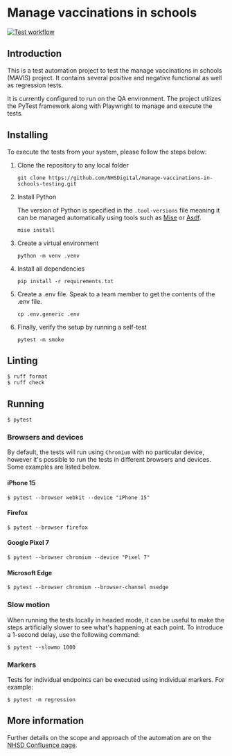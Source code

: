 # Manage vaccinations in schools

[![Test workflow](https://github.com/NHSDigital/manage-vaccinations-in-schools-testing/actions/workflows/test.yaml/badge.svg)](https://github.com/NHSDigital/manage-vaccinations-in-schools-testing/actions/workflows/test.yaml)

## Introduction

This is a test automation project to test the manage vaccinations in schools (MAVIS) project.  It contains several positive and negative functional as well as regression tests.

It is currently configured to run on the QA environment.  The project utilizes the PyTest framework along with Playwright to manage and execute the tests.

## Installing

To execute the tests from your system, please follow the steps below:

1. Clone the repository to any local folder

   ```console
   git clone https://github.com/NHSDigital/manage-vaccinations-in-schools-testing.git
   ```

1. Install Python

   The version of Python is specified in the `.tool-versions` file meaning it can be managed automatically using tools
   such as [Mise](https://mise.jdx.dev) or [Asdf](https://asdf-vm.com).

   ```console
   mise install
   ```

1. Create a virtual environment

    ```console
    python -m venv .venv
    ```

1. Install all dependencies

    ```console
    pip install -r requirements.txt
    ```

1. Create a .env file.  Speak to a team member to get the contents of the .env file.

   ```console
   cp .env.generic .env
   ```

1. Finally, verify the setup by running a self-test

    ```console
    pytest -m smoke
    ```

## Linting

```shell
$ ruff format
$ ruff check
```

## Running

```shell
$ pytest
```

### Browsers and devices

By default, the tests will run using `Chromium` with no particular device,
however it's possible to run the tests in different browsers and devices.
Some examples are listed below.

#### iPhone 15

```shell
$ pytest --browser webkit --device "iPhone 15"
```

#### Firefox

```shell
$ pytest --browser firefox
```

#### Google Pixel 7

```shell
$ pytest --browser chromium --device "Pixel 7"
```

#### Microsoft Edge

```shell
$ pytest --browser chromium --browser-channel msedge
```

### Slow motion

When running the tests locally in headed mode, it can be useful to make the
steps artificially slower to see what's happening at each point. To introduce
a 1-second delay, use the following command:

```shell
$ pytest --slowmo 1000
```

### Markers

Tests for individual endpoints can be executed using individual markers. For example:

```shell
$ pytest -m regression
```

## More information

Further details on the scope and approach of the automation are on the [NHSD Confluence page](https://nhsd-confluence.digital.nhs.uk/pages/viewpage.action?spaceKey=Vacc&title=Mavis+Test+Automation).
